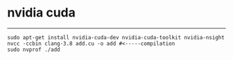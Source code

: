 # nvidia cuda
------------------------------
    sudo apt-get install nvidia-cuda-dev nvidia-cuda-toolkit nvidia-nsight
    nvcc -ccbin clang-3.8 add.cu -o add #<-----compilation
    sudo nvprof ./add
